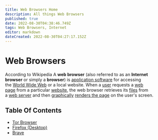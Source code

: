 ```yaml
---
title: Web Browsers Home
description: All things Web Browsers
published: true
date: 2022-08-30T04:38:46.749Z
tags: Web Browsers, Internet
editor: markdown
dateCreated: 2022-08-30T04:27:17.152Z
---
```

# Web Browsers
According to Wikipedia
A **web browser** (also referred to as an **Internet browser** or simply a **browser**) is [application software](https://en.wikipedia.org/wiki/Application_software "Application software") for accessing the [World Wide Web](https://en.wikipedia.org/wiki/World_Wide_Web "World Wide Web") or a local website. When a [user](https://en.wikipedia.org/wiki/User_(computing) "User (computing)") requests a [web page](https://en.wikipedia.org/wiki/Web_page "Web page") from a particular [website](https://en.wikipedia.org/wiki/Website "Website"), the web browser retrieves its [files](https://en.wikipedia.org/wiki/Computer_file "Computer file") from a [web server](https://en.wikipedia.org/wiki/Web_server "Web server") and then [graphically](https://en.wikipedia.org/wiki/Computer_graphics "Computer graphics") [renders the page](https://en.wikipedia.org/wiki/Browser_engine "Browser engine") on the user's screen.

## Table Of Contents
- [Tor Browser]()
- [Firefox (Desktop)]()
- [Brave]()